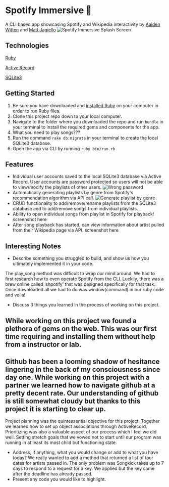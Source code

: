 # Spotify Immersive :musical_note:
A CLI based app showcasing Spotify and Wikipedia interactivity by [Aaiden Witten](https://github.com/aaidenplays) and [Matt Jagiello](https://github.com/mattjagiello)
![Spotify Immersive Splash Screen](https://github.com/mattjagiello/ruby-project-guidelines-austin-web-012720/blob/finalchanges/images/program%20splash.png)

## Technologies
[Ruby](https://www.ruby-lang.org/en/)

[Active Record](https://guides.rubyonrails.org/active_record_basics.html)

[SQLite3](https://www.sqlite.org/version3.html)

## Getting Started
1. Be sure you have downloaded and [installed Ruby](https://www.ruby-lang.org/en/documentation/installation/) on your computer in order to run Ruby files.
2. Clone this project repo down to your local computer.
3. Navigate to the folder where you downloaded the repo and run `bundle` in your terminal to install the required gems and components for the app.
4. What you need to play songs???
5. Run the command `rake db:migrate` in your terminal to create the local SQLite3 database.
6. Open the app via CLI by running `ruby bin/run.rb`

## Features
- Individual user accounts saved to the local SQLite3 database via Active Record. User accounts are password protected so users will not be able to view/modify the playlists of other users.
![Wrong password](https://raw.githubusercontent.com/mattjagiello/ruby-project-guidelines-austin-web-012720/finalchanges/images/wrong%20password.png)
- Automatically generating playlists by genre from Spotify's recommendation algorithm via API call.
![Generate playlist by genre](https://github.com/mattjagiello/ruby-project-guidelines-austin-web-012720/blob/finalchanges/images/generate%20by%20genre.png)
- CRUD functionality to add/remove/rename playlists from the SQLite3 database and to add/remove songs from individual playlists.
- Ability to open individual songs from playlist in Spotify for playback!
screenshot here
- After song playback has started, can view information about artist pulled from their Wikipedia page via API.
screenshot here

## Interesting Notes
- Describe something you struggled to build, and show us how you ultimately implemented it in your code.

The play_song method was difficult to wrap our mind around. We had to first research how to even operate Spotify from the CLI. Luckily, there was a brew online called ‘shpotify’ that was designed specifically for that task. Once downloaded all we had to do was window(command) in our ruby code and voila!

- Discuss 3 things you learned in the process of working on this project.

While working on this project we found a plethora of gems on the web. This was our first time requiring and installing them without help from a instructor or lab. 
----------------------------------------------------------------------
Github has been a looming shadow of hesitance lingering in the back of my consciousness since day one. While working on this project with a partner we learned how to navigate github at a pretty decent rate. Our understanding of github is still somewhat cloudy but thanks to this project it is starting to clear up.
----------------------------------------------------------------------
Project planning was the quintessential objective for this project. Together we learned how to set up object associations through ActiveRecord. Prioritizing was also a valuable aspect of our process which I feel we did well. Setting stretch goals that we vowed not to start until our program was running in at least its most child but functioning state.
- Address, if anything, what you would change or add to what you have today?
We really wanted to add a method that returned a list of tour dates for artists passed in. The only problem was Songkick takes up to 7 days to respond to a request for a key. We applied but the key came after the deadline has already passed.
- Present any code you would like to highlight.
